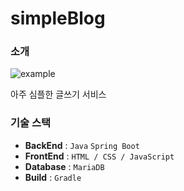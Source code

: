 simpleBlog
==========

### 소개

![example](https://user-images.githubusercontent.com/37341524/109463116-d82eb980-7aa7-11eb-95ab-97e0c7f367d1.gif)

아주 심플한 글쓰기 서비스

<!-- ~~블로그 플랫폼을 따라해보려 했으나 따라하기엔 무리.. 연습좀 해야겠다~~ -->


### 기술 스택

- **BackEnd** : `Java` `Spring Boot`
- **FrontEnd** : `HTML / CSS / JavaScript`
- **Database** : `MariaDB`
- **Build** : `Gradle`